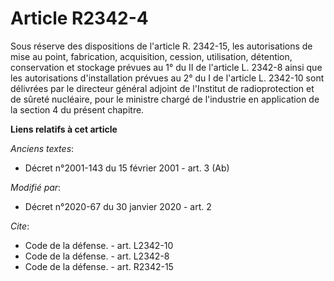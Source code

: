 # Article R2342-4

Sous réserve des dispositions de l'article R. 2342-15, les autorisations de mise au point, fabrication, acquisition, cession,
utilisation, détention, conservation et stockage prévues au 1° du II de l'article L. 2342-8 ainsi que les autorisations
d'installation prévues au 2° du I de l'article L. 2342-10 sont délivrées par le directeur général adjoint de l'Institut de
radioprotection et de sûreté nucléaire, pour le ministre chargé de l'industrie en application de la section 4 du présent
chapitre.

**Liens relatifs à cet article**

_Anciens textes_:

  - Décret n°2001-143 du 15 février 2001 - art. 3 (Ab)

_Modifié par_:

  - Décret n°2020-67 du 30 janvier 2020 - art. 2

_Cite_:

  - Code de la défense. - art. L2342-10
  - Code de la défense. - art. L2342-8
  - Code de la défense. - art. R2342-15
